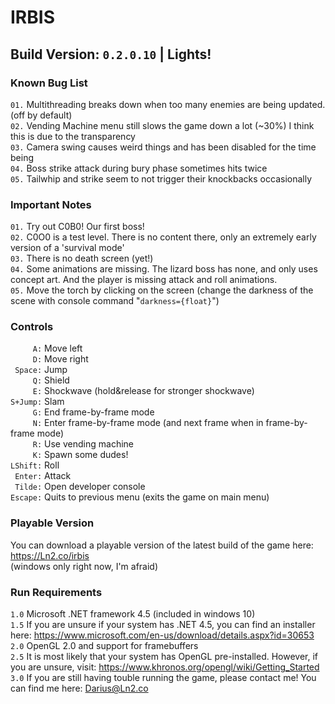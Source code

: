 # IRBIS
## Build Version: `0.2.0.10` | Lights!  


### Known Bug List  
`01.` Multithreading breaks down when too many enemies are being updated. (off by default)  
`02.` Vending Machine menu still slows the game down a lot (~30%) I think this is due to the transparency  
`03.` Camera swing causes weird things and has been disabled for the time being  
`04.` Boss strike attack during bury phase sometimes hits twice  
`05.` Tailwhip and strike seem to not trigger their knockbacks occasionally  


### Important Notes  
`01.` Try out C0B0! Our first boss!  
`02.` C0O0 is a test level. There is no content there, only an extremely early version of a 'survival mode'  
`03.` There is no death screen (yet!)  
`04.` Some animations are missing. The lizard boss has none, and only uses concept art. And the player is missing attack and roll animations.  
`05.` Move the torch by clicking on the screen (change the darkness of the scene with console command "`darkness={float}`")

### Controls  
`     A:` Move left  
`     D:` Move right  
` Space:` Jump  
`     Q:` Shield  
`     E:` Shockwave (hold&release for stronger shockwave)  
`S+Jump:` Slam  
`     G:` End frame-by-frame mode  
`     N:` Enter frame-by-frame mode (and next frame when in frame-by-frame mode)  
`     R:` Use vending machine  
`     K:` Spawn some dudes!  
`LShift:` Roll  
` Enter:` Attack  
` Tilde:` Open developer console  
`Escape:` Quits to previous menu (exits the game on main menu)  


### Playable Version  
You can download a playable version of the latest build of the game here: https://Ln2.co/irbis  
(windows only right now, I'm afraid)  


### Run Requirements  
`1.0` Microsoft .NET framework 4.5 (included in windows 10)  
`1.5` If you are unsure if your system has .NET 4.5, you can find an installer here: https://www.microsoft.com/en-us/download/details.aspx?id=30653  
`2.0` OpenGL 2.0 and support for framebuffers  
`2.5` It is most likely that your system has OpenGL pre-installed. However, if you are unsure, visit: https://www.khronos.org/opengl/wiki/Getting_Started  
`3.0` If you are still having touble running the game, please contact me! You can find me here: Darius@Ln2.co  